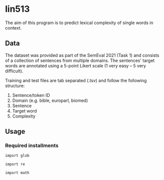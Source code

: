 # lin513

The aim of this program is to predict lexical complexity of single words in context.

## Data
The dataset was provided as part of the SemEval 2021 (Task 1) and consists of a collection
of sentences from multiple domains. The sentences' target words are annotated using a 5-point Likert scale (1 very easy – 5 very difficult). 

Training and test files are tab separated (.tsv) and follow the following structure:
1. Sentence/token ID
2. Domain (e.g. bible, europarl, biomed)
3. Sentence
4. Target word
5. Complexity

## Usage
### Required installments
`import glob`

`import re`

`import math`
